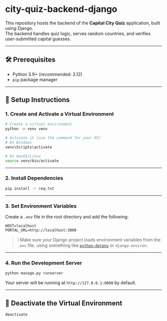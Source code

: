 # city-quiz-backend-django

This repository hosts the backend of the **Capital City Quiz** application, built using Django.  
The backend handles quiz logic, serves random countries, and verifies user-submitted capital guesses.

---

## 🛠️ Prerequisites

- Python 3.9+ (recommended: 3.12)
- `pip` package manager

---

## 🚀 Setup Instructions

### 1. Create and Activate a Virtual Environment

```bash
# Create a virtual environment
python -m venv venv

# Activate it (use the command for your OS)
# On Windows
venv\Scripts\activate

# On macOS/Linux
source venv/bin/activate
```

---

### 2. Install Dependencies

```bash
pip install -r req.txt
```

---

### 3. Set Environment Variables

Create a `.env` file in the root directory and add the following:

```env
HOST=localhost
PORTAL_URL=http://localhost:3000
```

> ℹ️ Make sure your Django project loads environment variables from the `.env` file, using something like [`python-dotenv`](https://pypi.org/project/python-dotenv/) or `django-environ`.

---

### 4. Run the Development Server

```bash
python manage.py runserver
```

Your server will be running at `http://127.0.0.1:8000` by default.

---

## 🧼 Deactivate the Virtual Environment

```bash
deactivate
```